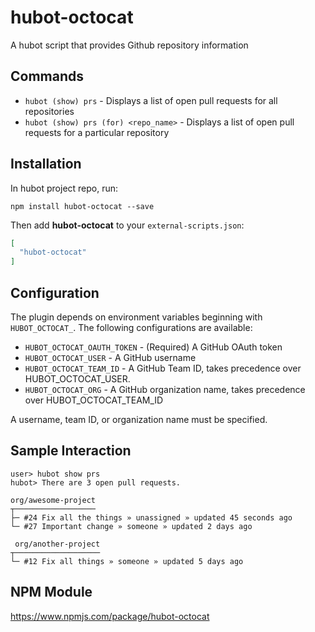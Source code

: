 # hubot-octocat

A hubot script that provides Github repository information

## Commands

* `hubot (show) prs`                   - Displays a list of open pull requests for all repositories
* `hubot (show) prs (for) <repo_name>` - Displays a list of open pull requests for a particular repository

## Installation

In hubot project repo, run:

`npm install hubot-octocat --save`

Then add **hubot-octocat** to your `external-scripts.json`:

```json
[
  "hubot-octocat"
]
```

## Configuration
The plugin depends on environment variables beginning with `HUBOT_OCTOCAT_`. The following configurations are available:

* `HUBOT_OCTOCAT_OAUTH_TOKEN` - (Required) A GitHub OAuth token
* `HUBOT_OCTOCAT_USER`        - A GitHub username
* `HUBOT_OCTOCAT_TEAM_ID`     - A GitHub Team ID, takes precedence over HUBOT_OCTOCAT_USER.
* `HUBOT_OCTOCAT_ORG`         - A GitHub organization name, takes precedence over HUBOT_OCTOCAT_TEAM_ID

A username, team ID, or organization name must be specified.

## Sample Interaction

```
user> hubot show prs
hubot> There are 3 open pull requests.

org/awesome-project
┬──────────────────
├─ #24 Fix all the things » unassigned » updated 45 seconds ago
└─ #27 Important change » someone » updated 2 days ago

 org/another-project
┬───────────────────
└─ #12 Fix all things » someone » updated 5 days ago
```

## NPM Module

https://www.npmjs.com/package/hubot-octocat
